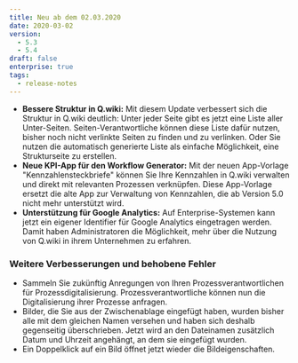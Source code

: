 ```yaml
---
title: Neu ab dem 02.03.2020
date: 2020-03-02
version:
  - 5.3
  - 5.4
draft: false
enterprise: true
tags:
  - release-notes
---
```


- **Bessere Struktur in Q.wiki:** Mit diesem Update verbessert sich die Struktur in Q.wiki deutlich: Unter jeder Seite gibt es jetzt eine Liste aller Unter-Seiten. Seiten-Verantwortliche können diese Liste dafür nutzen, bisher noch nicht verlinkte Seiten zu finden und zu verlinken. Oder Sie nutzen die automatisch generierte Liste als einfache Möglichkeit, eine Strukturseite zu erstellen.
- **Neue KPI-App für den Workflow Generator:** Mit der neuen App-Vorlage "Kennzahlensteckbriefe" können Sie Ihre Kennzahlen in Q.wiki verwalten und direkt mit relevanten Prozessen verknüpfen. Diese App-Vorlage ersetzt die alte App zur Verwaltung von Kennzahlen, die ab Version 5.0 nicht mehr unterstützt wird.
- **Unterstützung für Google Analytics:** Auf Enterprise-Systemen kann jetzt ein eigener Identifier für Google Analytics eingetragen werden. Damit haben Administratoren die Möglichkeit, mehr über die Nutzung von Q.wiki in ihrem Unternehmen zu erfahren.

### Weitere Verbesserungen und behobene Fehler

- Sammeln Sie zukünftig Anregungen von Ihren Prozessverantwortlichen für Prozessdigitalisierung. Prozessverantwortliche können nun die Digitalisierung ihrer Prozesse anfragen.
- Bilder, die Sie aus der Zwischenablage eingefügt haben, wurden bisher alle mit dem gleichen Namen versehen und haben sich deshalb gegenseitig überschrieben. Jetzt wird an den Dateinamen zusätzlich Datum und Uhrzeit angehängt, an dem sie eingefügt wurden.
- Ein Doppelklick auf ein Bild öffnet jetzt wieder die Bildeigenschaften.
